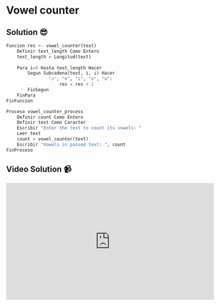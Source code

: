 # Vowel counter

## Solution 😎

```python
Funcion res <- vowel_counter(text)
	Definir text_length Como Entero
	text_length = Longitud(text)
	
	Para i=0 Hasta text_length Hacer
		Segun Subcadena(text, i, i) Hacer
				"a", "e", "i", "o", "u":
					res = res + 1
		FinSegun
	FinPara
FinFuncion

Proceso vowel_counter_process
	Definir count Como Entero
	Definir text Como Caracter
	Escribir "Enter the text to count its vowels: "
	Leer text
	count = vowel_counter(text)
	Escribir "Vowels in passed text: ", count
FinProceso
```

## Video Solution 📹

<iframe width="560" height="315" src="https://www.youtube.com/embed/bez3L-F14H0" frameborder="0" allow="accelerometer; autoplay; clipboard-write; encrypted-media; gyroscope; picture-in-picture" allowfullscreen></iframe>
